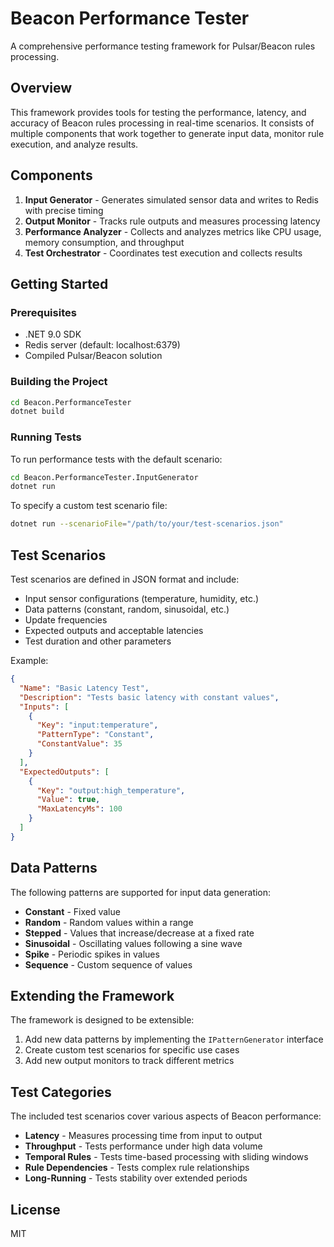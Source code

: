 # Beacon Performance Tester

A comprehensive performance testing framework for Pulsar/Beacon rules processing.

## Overview

This framework provides tools for testing the performance, latency, and accuracy of Beacon rules processing in real-time scenarios. It consists of multiple components that work together to generate input data, monitor rule execution, and analyze results.

## Components

1. **Input Generator** - Generates simulated sensor data and writes to Redis with precise timing
2. **Output Monitor** - Tracks rule outputs and measures processing latency
3. **Performance Analyzer** - Collects and analyzes metrics like CPU usage, memory consumption, and throughput
4. **Test Orchestrator** - Coordinates test execution and collects results

## Getting Started

### Prerequisites

- .NET 9.0 SDK
- Redis server (default: localhost:6379)
- Compiled Pulsar/Beacon solution

### Building the Project

```bash
cd Beacon.PerformanceTester
dotnet build
```

### Running Tests

To run performance tests with the default scenario:

```bash
cd Beacon.PerformanceTester.InputGenerator
dotnet run
```

To specify a custom test scenario file:

```bash
dotnet run --scenarioFile="/path/to/your/test-scenarios.json"
```

## Test Scenarios

Test scenarios are defined in JSON format and include:

- Input sensor configurations (temperature, humidity, etc.)
- Data patterns (constant, random, sinusoidal, etc.)
- Update frequencies
- Expected outputs and acceptable latencies
- Test duration and other parameters

Example:

```json
{
  "Name": "Basic Latency Test",
  "Description": "Tests basic latency with constant values",
  "Inputs": [
    {
      "Key": "input:temperature",
      "PatternType": "Constant",
      "ConstantValue": 35
    }
  ],
  "ExpectedOutputs": [
    {
      "Key": "output:high_temperature",
      "Value": true,
      "MaxLatencyMs": 100
    }
  ]
}
```

## Data Patterns

The following patterns are supported for input data generation:

- **Constant** - Fixed value
- **Random** - Random values within a range
- **Stepped** - Values that increase/decrease at a fixed rate
- **Sinusoidal** - Oscillating values following a sine wave
- **Spike** - Periodic spikes in values
- **Sequence** - Custom sequence of values

## Extending the Framework

The framework is designed to be extensible:

1. Add new data patterns by implementing the `IPatternGenerator` interface
2. Create custom test scenarios for specific use cases
3. Add new output monitors to track different metrics

## Test Categories

The included test scenarios cover various aspects of Beacon performance:

- **Latency** - Measures processing time from input to output
- **Throughput** - Tests performance under high data volume
- **Temporal Rules** - Tests time-based processing with sliding windows
- **Rule Dependencies** - Tests complex rule relationships
- **Long-Running** - Tests stability over extended periods

## License

MIT